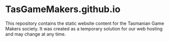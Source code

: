 # TasGameMakers.github.io

This repository contains the static website content for the Tasmanian Game Makers society.
It was created as a temporary solution for our web hosting and may change at any time.
